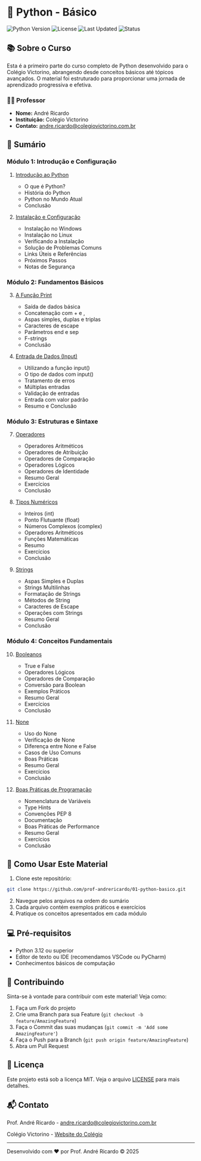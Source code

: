 # 🐍 Python - Básico

![Python Version](https://img.shields.io/badge/python-3.12%2B-blue)
![License](https://img.shields.io/badge/license-MIT-green)
![Last Updated](https://img.shields.io/badge/última%20atualização-Janeiro%202025-brightgreen)
![Status](https://img.shields.io/badge/status-Em%20Desenvolvimento-yellow)

## 📚 Sobre o Curso

Esta é a primeiro parte do curso completo de Python desenvolvido para o Colégio Victorino, abrangendo desde conceitos básicos até tópicos avançados. O material foi estruturado para proporcionar uma jornada de aprendizado progressiva e efetiva.

### 👨‍🏫 Professor
- **Nome:** André Ricardo
- **Instituição:** Colégio Victorino
- **Contato:** [andre.ricardo@colegiovictorino.com.br](mailto:andre.ricardo@colegiovictorino.com.br)

## 📑 Sumário

### Módulo 1: Introdução e Configuração
1. [Introdução ao Python](01-introduction.md)
   - O que é Python?
   - História do Python
   - Python no Mundo Atual
   - Conclusão

2. [Instalação e Configuração](02-installation.md)
   - Instalação no Windows
   - Instalação no Linux
   - Verificando a Instalação
   - Solução de Problemas Comuns
   - Links Úteis e Referências
   - Próximos Passos
   - Notas de Segurança

### Módulo 2: Fundamentos Básicos
3. [A Função Print](03-print.md)
   - Saída de dados básica
   - Concatenação com + e ,
   - Aspas simples, duplas e triplas
   - Caracteres de escape
   - Parâmetros end e sep
   - F-strings
   - Conclusão

4. [Entrada de Dados (Input)](04-input.md)
   - Utilizando a função input()
   - O tipo de dados com input()
   - Tratamento de erros
   - Múltiplas entradas
   - Validação de entradas
   - Entrada com valor padrão
   - Resumo e Conclusão

### Módulo 3: Estruturas e Sintaxe
7. [Operadores](07-operators.md)
   - Operadores Aritméticos
   - Operadores de Atribuição
   - Operadores de Comparação
   - Operadores Lógicos
   - Operadores de Identidade
   - Resumo Geral
   - Exercícios
   - Conclusão

8. [Tipos Numéricos](08-numeric.md)
   - Inteiros (int)
   - Ponto Flutuante (float)
   - Números Complexos (complex)
   - Operadores Aritméticos
   - Funções Matemáticas
   - Resumo
   - Exercícios
   - Conclusão

9. [Strings](09-strings.md)
   - Aspas Simples e Duplas
   - Strings Multilinhas
   - Formatação de Strings
   - Métodos de String
   - Caracteres de Escape
   - Operações com Strings
   - Resumo Geral
   - Conclusão

### Módulo 4: Conceitos Fundamentais
10. [Booleanos](10-bool.md)
    - True e False
    - Operadores Lógicos
    - Operadores de Comparação
    - Conversão para Boolean
    - Exemplos Práticos
    - Resumo Geral
    - Exercícios
    - Conclusão

11. [None](11-none.md)
    - Uso do None
    - Verificação de None
    - Diferença entre None e False
    - Casos de Uso Comuns
    - Boas Práticas
    - Resumo Geral
    - Exercícios
    - Conclusão

12. [Boas Práticas de Programação](12-best-practices.md)
    - Nomenclatura de Variáveis
    - Type Hints
    - Convenções PEP 8
    - Documentação
    - Boas Práticas de Performance
    - Resumo Geral
    - Exercícios
    - Conclusão

## 🚀 Como Usar Este Material

1. Clone este repositório:
```bash
git clone https://github.com/prof-andrericardo/01-python-basico.git
```

2. Navegue pelos arquivos na ordem do sumário
3. Cada arquivo contém exemplos práticos e exercícios
4. Pratique os conceitos apresentados em cada módulo

## 💻 Pré-requisitos

- Python 3.12 ou superior
- Editor de texto ou IDE (recomendamos VSCode ou PyCharm)
- Conhecimentos básicos de computação

## 🤝 Contribuindo

Sinta-se à vontade para contribuir com este material! Veja como:

1. Faça um Fork do projeto
2. Crie uma Branch para sua Feature (`git checkout -b feature/AmazingFeature`)
3. Faça o Commit das suas mudanças (`git commit -m 'Add some AmazingFeature'`)
4. Faça o Push para a Branch (`git push origin feature/AmazingFeature`)
5. Abra um Pull Request

## 📝 Licença

Este projeto está sob a licença MIT. Veja o arquivo [LICENSE](LICENSE) para mais detalhes.

## 📬 Contato

Prof. André Ricardo - [andre.ricardo@colegiovictorino.com.br](mailto:andre.ricardo@colegiovictorino.com.br)

Colégio Victorino - [Website do Colégio](https://www.colegiovictorino.com.br)

---
Desenvolvido com ❤️ por Prof. André Ricardo © 2025